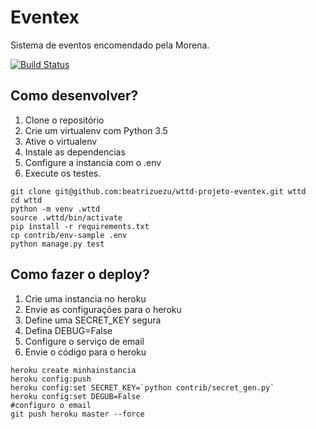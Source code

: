 # Eventex

Sistema de eventos encomendado pela Morena.

[![Build Status](https://travis-ci.org/beatrizuezu/wttd-projeto-eventex.svg?branch=master)](https://travis-ci.org/beatrizuezu/wttd-projeto-eventex)

## Como desenvolver?

1. Clone o repositório
2. Crie um virtualenv com Python 3.5
3. Ative o virtualenv
4. Instale as dependencias
5. Configure a instancia com o .env
6. Execute os testes.

```console
git clone git@github.com:beatrizuezu/wttd-projeto-eventex.git wttd
cd wttd
python -m venv .wttd
source .wttd/bin/activate
pip install -r requirements.txt
cp contrib/env-sample .env
python manage.py test
```
## Como fazer o deploy?
1. Crie uma instancia no heroku
2. Envie as configurações para o heroku
3. Define uma SECRET_KEY segura
4. Defina DEBUG=False
5. Configure o serviço de email
6. Envie o código para o heroku

```console
heroku create minhainstancia
heroku config:push
heroku config:set SECRET_KEY=`python contrib/secret_gen.py`
heroku config:set DEGUB=False
#configuro o email
git push heroku master --force  
```
